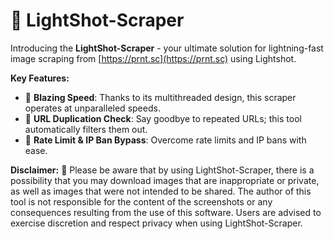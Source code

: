 # 🚀 LightShot-Scraper

Introducing the **LightShot-Scraper** - your ultimate solution for lightning-fast image scraping from [https://prnt.sc](https://prnt.sc) using Lightshot. 

**Key Features:**
- 💨 **Blazing Speed**: Thanks to its multithreaded design, this scraper operates at unparalleled speeds.
- 🔄 **URL Duplication Check**: Say goodbye to repeated URLs; this tool automatically filters them out.
- 🚧 **Rate Limit & IP Ban Bypass**: Overcome rate limits and IP bans with ease.

**Disclaimer:**
🚫 Please be aware that by using LightShot-Scraper, there is a possibility that you may download images that are inappropriate or private, as well as images that were not intended to be shared. The author of this tool is not responsible for the content of the screenshots or any consequences resulting from the use of this software. Users are advised to exercise discretion and respect privacy when using LightShot-Scraper.


